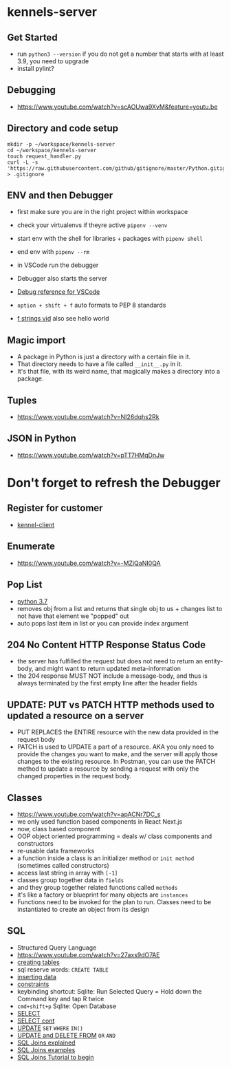 # kennels-server

## Get Started
- run `python3 --version` if you do not get a number that starts with at least 3.9, you need to upgrade
- install pylint?

## Debugging
- https://www.youtube.com/watch?v=scAOUwa9XvM&feature=youtu.be 

## Directory and code setup
```
mkdir -p ~/workspace/kennels-server
cd ~/workspace/kennels-server
touch request_handler.py
curl -L -s 'https://raw.githubusercontent.com/github/gitignore/master/Python.gitignore' > .gitignore
```

## ENV and then Debugger
- first make sure you are in the right project within workspace
- check your virtualenvs if theyre active `pipenv --venv`
- start env with the shell for libraries + packages with `pipenv shell`
- end env with `pipenv --rm`
- in VSCode run the debugger
- Debugger also starts the server
- [Debug reference for VSCode](https://www.youtube.com/watch?v=scAOUwa9XvM)

- `option + shift + f` auto formats to PEP 8 standards
- [f strings vid](https://www.youtube.com/watch?v=o0mvgsPQ8Jg) also see hello world

## Magic import
- A package in Python is just a directory with a certain file in it.
- That directory needs to have a file called `__init__.py` in it.
- It's that file, with its weird name, that magically makes a directory into a package.

## Tuples 
- https://www.youtube.com/watch?v=NI26dqhs2Rk

## JSON in Python
- https://www.youtube.com/watch?v=pTT7HMqDnJw 

# Don't forget to refresh the Debugger

## Register for customer 
- [kennel-client](https://github.com/AngieMGonzalez/kennel-client/blob/main/src/components/auth/Register.js)

## Enumerate
- https://www.youtube.com/watch?v=-MZiQaNI0QA

## Pop List
- [python 3.7](https://www.youtube.com/watch?v=SUOX1-gMWPw)
- removes obj from a list and returns that single obj to us + changes list to not have that element we "popped" out
- auto pops last item in list or you can provide index argument

## 204 No Content HTTP Response Status Code
- the server has fulfilled the request but does not need to return an entity-body, and might want to return updated meta-information
- the 204 response MUST NOT include a message-body, and thus is always terminated by the first empty line after the header fields

## UPDATE: PUT vs PATCH HTTP methods used to updated a resource on a server
- PUT REPLACES the ENTIRE resource with the new data provided in the request body
- PATCH is used to UPDATE a part of a resource. AKA you only need to provide the changes you want to make, and the server will apply those changes to the existing resource. In Postman, you can use the PATCH method to update a resource by sending a request with only the changed properties in the request body. 

## Classes
- https://www.youtube.com/watch?v=apACNr7DC_s 
- we only used function based components in React Next.js
- now, class based component
- OOP object oriented programming = deals w/ class components and constructors
- re-usable data frameworks 
- a function inside a class is an initializer method or `init method` (sometimes called constructors)
- access last string in array with `[-1]`
- classes group together data in `fields`
- and they group together related functions called `methods` 
- it's like a factory or blueprint for many objects are `instances` 
- Functions need to be invoked for the plan to run. Classes need to be instantiated to create an object from its design

## SQL
- Structured Query Language
- https://www.youtube.com/watch?v=27axs9dO7AE
- [creating tables](https://www.youtube.com/watch?v=SPPTQwx4FfE&t=300s)
- sql reserve words: `CREATE TABLE`
- [inserting data](https://www.youtube.com/watch?v=3Qq93zqO3GE)
- [constraints](https://www.youtube.com/watch?v=9WP35xwZ3tk)
- keybinding shortcut: Sqlite: Run Selected Query = Hold down the Command key and tap R twice
- `cmd+shift+p` Sqlite: Open Database
- [SELECT](https://www.youtube.com/watch?v=YufocuHbYZo)
- [SELECT cont](https://www.youtube.com/watch?v=PkJKzR_sClM)
- [UPDATE](https://www.youtube.com/watch?v=cd-hSl7_pGQ) `SET` `WHERE` `IN()`
- [UPDATE and DELETE FROM](https://www.youtube.com/watch?v=rT7BhXLfhds) `OR` `AND`
- [SQL Joins explained](https://www.youtube.com/watch?v=9yeOJ0ZMUYw)
- [SQL Joins examples](https://www.youtube.com/watch?v=Jh_pvk48jHA)
- [SQL Joins Tutorial to begin](https://www.youtube.com/watch?v=2HVMiPPuPIM)
